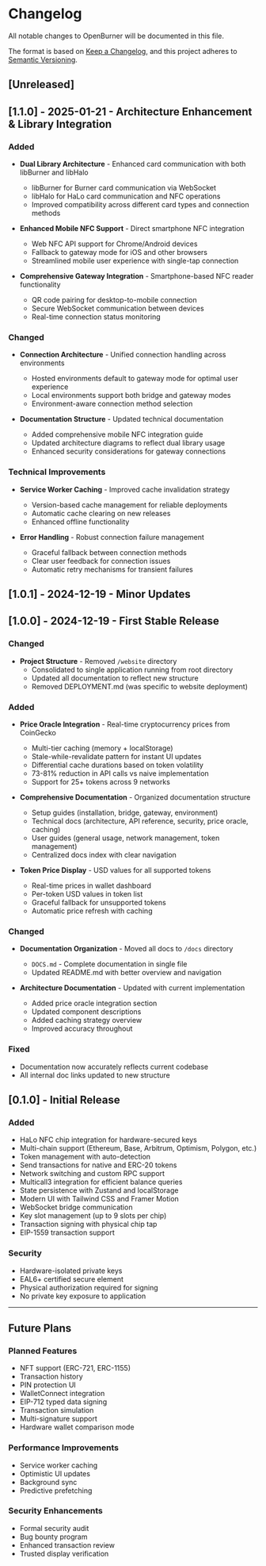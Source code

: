 # Changelog

All notable changes to OpenBurner will be documented in this file.

The format is based on [Keep a Changelog](https://keepachangelog.com/en/1.0.0/),
and this project adheres to [Semantic Versioning](https://semver.org/spec/v2.0.0.html).

## [Unreleased]

## [1.1.0] - 2025-01-21 - Architecture Enhancement & Library Integration

### Added
- **Dual Library Architecture** - Enhanced card communication with both libBurner and libHalo
  - libBurner for Burner card communication via WebSocket
  - libHalo for HaLo card communication and NFC operations
  - Improved compatibility across different card types and connection methods

- **Enhanced Mobile NFC Support** - Direct smartphone NFC integration
  - Web NFC API support for Chrome/Android devices
  - Fallback to gateway mode for iOS and other browsers
  - Streamlined mobile user experience with single-tap connection

- **Comprehensive Gateway Integration** - Smartphone-based NFC reader functionality
  - QR code pairing for desktop-to-mobile connection
  - Secure WebSocket communication between devices
  - Real-time connection status monitoring

### Changed
- **Connection Architecture** - Unified connection handling across environments
  - Hosted environments default to gateway mode for optimal user experience
  - Local environments support both bridge and gateway modes
  - Environment-aware connection method selection

- **Documentation Structure** - Updated technical documentation
  - Added comprehensive mobile NFC integration guide
  - Updated architecture diagrams to reflect dual library usage
  - Enhanced security considerations for gateway connections

### Technical Improvements
- **Service Worker Caching** - Improved cache invalidation strategy
  - Version-based cache management for reliable deployments
  - Automatic cache clearing on new releases
  - Enhanced offline functionality

- **Error Handling** - Robust connection failure management
  - Graceful fallback between connection methods
  - Clear user feedback for connection issues
  - Automatic retry mechanisms for transient failures

## [1.0.1] - 2024-12-19 - Minor Updates

## [1.0.0] - 2024-12-19 - First Stable Release

### Changed
- **Project Structure** - Removed `/website` directory
  - Consolidated to single application running from root directory
  - Updated all documentation to reflect new structure
  - Removed DEPLOYMENT.md (was specific to website deployment)

### Added
- **Price Oracle Integration** - Real-time cryptocurrency prices from CoinGecko
  - Multi-tier caching (memory + localStorage)
  - Stale-while-revalidate pattern for instant UI updates
  - Differential cache durations based on token volatility
  - 73-81% reduction in API calls vs naive implementation
  - Support for 25+ tokens across 9 networks

- **Comprehensive Documentation** - Organized documentation structure
  - Setup guides (installation, bridge, gateway, environment)
  - Technical docs (architecture, API reference, security, price oracle, caching)
  - User guides (general usage, network management, token management)
  - Centralized docs index with clear navigation

- **Token Price Display** - USD values for all supported tokens
  - Real-time prices in wallet dashboard
  - Per-token USD values in token list
  - Graceful fallback for unsupported tokens
  - Automatic price refresh with caching

### Changed
- **Documentation Organization** - Moved all docs to `/docs` directory
  - `DOCS.md` - Complete documentation in single file
  - Updated README.md with better overview and navigation

- **Architecture Documentation** - Updated with current implementation
  - Added price oracle integration section
  - Updated component descriptions
  - Added caching strategy overview
  - Improved accuracy throughout

### Fixed
- Documentation now accurately reflects current codebase
- All internal doc links updated to new structure

## [0.1.0] - Initial Release

### Added
- HaLo NFC chip integration for hardware-secured keys
- Multi-chain support (Ethereum, Base, Arbitrum, Optimism, Polygon, etc.)
- Token management with auto-detection
- Send transactions for native and ERC-20 tokens
- Network switching and custom RPC support
- Multicall3 integration for efficient balance queries
- State persistence with Zustand and localStorage
- Modern UI with Tailwind CSS and Framer Motion
- WebSocket bridge communication
- Key slot management (up to 9 slots per chip)
- Transaction signing with physical chip tap
- EIP-1559 transaction support

### Security
- Hardware-isolated private keys
- EAL6+ certified secure element
- Physical authorization required for signing
- No private key exposure to application

---

## Future Plans

### Planned Features
- NFT support (ERC-721, ERC-1155)
- Transaction history
- PIN protection UI
- WalletConnect integration
- EIP-712 typed data signing
- Transaction simulation
- Multi-signature support
- Hardware wallet comparison mode

### Performance Improvements
- Service worker caching
- Optimistic UI updates
- Background sync
- Predictive prefetching

### Security Enhancements
- Formal security audit
- Bug bounty program
- Enhanced transaction review
- Trusted display verification

